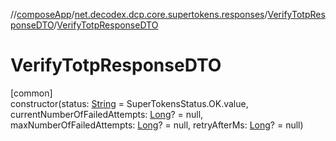 //[composeApp](../../../index.md)/[net.decodex.dcp.core.supertokens.responses](../index.md)/[VerifyTotpResponseDTO](index.md)/[VerifyTotpResponseDTO](-verify-totp-response-d-t-o.md)

# VerifyTotpResponseDTO

[common]\
constructor(status: [String](https://kotlinlang.org/api/latest/jvm/stdlib/kotlin/-string/index.html) = SuperTokensStatus.OK.value, currentNumberOfFailedAttempts: [Long](https://kotlinlang.org/api/latest/jvm/stdlib/kotlin/-long/index.html)? = null, maxNumberOfFailedAttempts: [Long](https://kotlinlang.org/api/latest/jvm/stdlib/kotlin/-long/index.html)? = null, retryAfterMs: [Long](https://kotlinlang.org/api/latest/jvm/stdlib/kotlin/-long/index.html)? = null)
